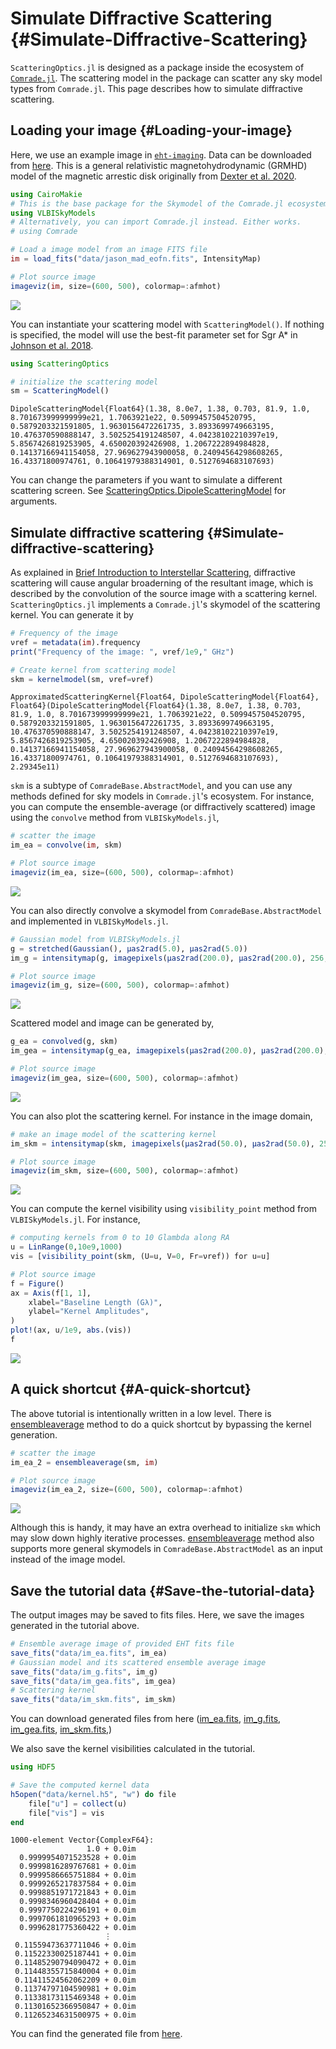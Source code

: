 


# Simulate Diffractive Scattering {#Simulate-Diffractive-Scattering}

`ScatteringOptics.jl` is designed as a package inside the ecosystem of [`Comrade.jl`](https://github.com/ptiede/Comrade.jl). The scattering model in the package can scatter any sky model types from `Comrade.jl`. This page describes how to simulate diffractive scattering.

## Loading your image {#Loading-your-image}

Here, we use an example image in [`eht-imaging`](https://github.com/achael/eht-imaging). Data can be downloaded from [here](data/jason_mad_eofn.fits). This is a general relativistic magnetohydrodynamic (GRMHD) model of the magnetic arrestic disk originally from [Dexter et al. 2020](https://ui.adsabs.harvard.edu/abs/2020MNRAS.494.4168D/abstract).

```julia
using CairoMakie
# This is the base package for the Skymodel of the Comrade.jl ecosystem
using VLBISkyModels
# Alternatively, you can import Comrade.jl instead. Either works.
# using Comrade

# Load a image model from an image FITS file
im = load_fits("data/jason_mad_eofn.fits", IntensityMap)

# Plot source image
imageviz(im, size=(600, 500), colormap=:afmhot)
```

![](jmcwxrr.png)

You can instantiate your scattering model with `ScatteringModel()`. If nothing is specified, the model will use the best-fit parameter set for Sgr A* in [Johnson et al. 2018](https://ui.adsabs.harvard.edu/abs/2018ApJ...865..104J/abstract). 

```julia
using ScatteringOptics

# initialize the scattering model
sm = ScatteringModel()
```


```
DipoleScatteringModel{Float64}(1.38, 8.0e7, 1.38, 0.703, 81.9, 1.0, 8.701673999999999e21, 1.7063921e22, 0.5099457504520795, 0.5879203321591805, 1.9630156472261735, 3.8933699749663195, 10.476370590888147, 3.5025254191248507, 4.04238102210397e19, 5.8567426819253905, 4.650020392426908, 1.2067222894984828, 0.14137166941154058, 27.969627943900058, 0.24094564298608265, 16.43371800974761, 0.10641979388314901, 0.5127694683107693)
```


You can change the parameters if you want to simulate a different scattering screen. See [ScatteringOptics.DipoleScatteringModel](/api#ScatteringOptics.DipoleScatteringModel) for arguments. 

## Simulate diffractive scattering {#Simulate-diffractive-scattering}

As explained in [Brief Introduction to Interstellar Scattering](/math#Brief-Introduction-to-Interstellar-Scattering), diffractive scattering will cause angular broaderning of the resultant image, which is described by the convolution of the source image with a scattering kernel. `ScatteringOptics.jl` implements a `Comrade.jl`&#39;s skymodel of the scattering kernel. You can generate it by 

```julia
# Frequency of the image
νref = metadata(im).frequency
print("Frequency of the image: ", νref/1e9," GHz")

# Create kernel from scattering model
skm = kernelmodel(sm, νref=νref)
```


```
ApproximatedScatteringKernel{Float64, DipoleScatteringModel{Float64}, Float64}(DipoleScatteringModel{Float64}(1.38, 8.0e7, 1.38, 0.703, 81.9, 1.0, 8.701673999999999e21, 1.7063921e22, 0.5099457504520795, 0.5879203321591805, 1.9630156472261735, 3.8933699749663195, 10.476370590888147, 3.5025254191248507, 4.04238102210397e19, 5.8567426819253905, 4.650020392426908, 1.2067222894984828, 0.14137166941154058, 27.969627943900058, 0.24094564298608265, 16.43371800974761, 0.10641979388314901, 0.5127694683107693), 2.29345e11)
```


`skm` is a subtype of `ComradeBase.AbstractModel`, and you can use any methods defined for sky models in `Comrade.jl`&#39;s ecosystem. For instance, you can compute the ensemble-average (or diffractively scattered) image using the `convolve` method from `VLBISkyModels.jl`,

```julia
# scatter the image
im_ea = convolve(im, skm)

# Plot source image
imageviz(im_ea, size=(600, 500), colormap=:afmhot)
```

![](bqispei.png)

You can also directly convolve a skymodel from `ComradeBase.AbstractModel` and implemented in `VLBISkyModels.jl`.

```julia
# Gaussian model from VLBISkyModels.jl
g = stretched(Gaussian(), μas2rad(5.0), μas2rad(5.0))
im_g = intensitymap(g, imagepixels(μas2rad(200.0), μas2rad(200.0), 256, 256))

# Plot source image
imageviz(im_g, size=(600, 500), colormap=:afmhot)
```

![](paypxeh.png)

Scattered model and image can be generated by,

```julia
g_ea = convolved(g, skm)
im_gea = intensitymap(g_ea, imagepixels(μas2rad(200.0), μas2rad(200.0), 256, 256))

# Plot source image
imageviz(im_gea, size=(600, 500), colormap=:afmhot)
```

![](ofhrxyl.png)

You can also plot the scattering kernel. For instance in the image domain,

```julia
# make an image model of the scattering kernel
im_skm = intensitymap(skm, imagepixels(μas2rad(50.0), μas2rad(50.0), 256, 256))

# Plot source image
imageviz(im_skm, size=(600, 500), colormap=:afmhot)
```

![](swiwvyd.png)

You can compute the kernel visibility using `visibility_point` method from `VLBISkyModels.jl`. For instance,

```julia
# computing kernels from 0 to 10 Glambda along RA
u = LinRange(0,10e9,1000)
vis = [visibility_point(skm, (U=u, V=0, Fr=νref)) for u=u]

# Plot source image
f = Figure()
ax = Axis(f[1, 1],
    xlabel="Baseline Length (Gλ)",
    ylabel="Kernel Amplitudes",
)
plot!(ax, u/1e9, abs.(vis))
f
```

![](evbnwbb.png)

## A quick shortcut {#A-quick-shortcut}

The above tutorial is intentionally written in a low level. There is [ensembleaverage](/api#ScatteringOptics.ensembleaverage) method to do a quick shortcut by bypassing the kernel generation.

```julia
# scatter the image
im_ea_2 = ensembleaverage(sm, im)

# Plot source image
imageviz(im_ea_2, size=(600, 500), colormap=:afmhot)
```

![](qkbjpdu.png)

Although this is handy, it may have an extra overhead to initialize `skm` which may slow down highly iterative processes.  [ensembleaverage](/api#ScatteringOptics.ensembleaverage) method also supports more general skymodels in `ComradeBase.AbstractModel` as an input instead of the image model.

## Save the tutorial data {#Save-the-tutorial-data}

The output images may be saved to fits files. Here, we save the images generated in the tutorial above. 

```julia
# Ensemble average image of provided EHT fits file
save_fits("data/im_ea.fits", im_ea)
# Gaussian model and its scattered ensemble average image
save_fits("data/im_g.fits", im_g)
save_fits("data/im_gea.fits", im_gea)
# Scattering kernel
save_fits("data/im_skm.fits", im_skm)
```


You can download generated files from here ([im_ea.fits](data/im_ea.fits), [im_g.fits](data/im_ea.fits), [im_gea.fits](data/im_gea.fits), [im_skm.fits](data/im_skm.fits),)

We also save the kernel visibilities calculated in the tutorial. 

```julia
using HDF5

# Save the computed kernel data
h5open("data/kernel.h5", "w") do file
    file["u"] = collect(u)
    file["vis"] = vis
end
```


```
1000-element Vector{ComplexF64}:
                 1.0 + 0.0im
  0.9999954071523528 + 0.0im
  0.9999816289767681 + 0.0im
  0.9999586665751884 + 0.0im
  0.9999265217837584 + 0.0im
  0.9998851971721843 + 0.0im
  0.9998346960428404 + 0.0im
  0.9997750224296191 + 0.0im
  0.9997061810965293 + 0.0im
  0.9996281775360422 + 0.0im
                     ⋮
 0.11559473637711046 + 0.0im
 0.11522330025187441 + 0.0im
 0.11485290794090472 + 0.0im
 0.11448355715840004 + 0.0im
 0.11411524562062209 + 0.0im
 0.11374797104590981 + 0.0im
 0.11338173115469348 + 0.0im
 0.11301652366950847 + 0.0im
 0.11265234631500975 + 0.0im
```


You can find the generated file from [here](data/kernel.h5).
